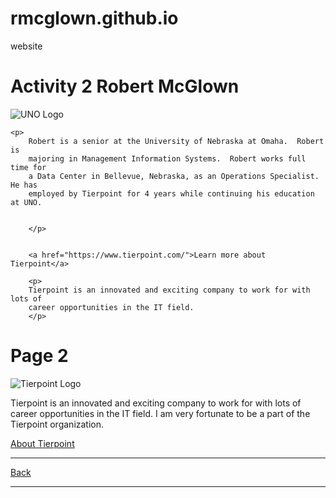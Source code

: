 # rmcglown.github.io
website
<!DOCTYPE html>
<html lang="en">

<head>
    <meta charset="utf-8" />
    <meta name="viewport" content="width=device-width" />
    <title>Robert McGlown</title>
</head> 

<body>
    <h1>Activity 2 Robert McGlown</h1>
    <img src="images/uno.jpg" alt="UNO Logo" />

    <p>
        Robert is a senior at the University of Nebraska at Omaha.  Robert is 
        majoring in Management Information Systems.  Robert works full time for 
        a Data Center in Bellevue, Nebraska, as an Operations Specialist. He has 
        employed by Tierpoint for 4 years while continuing his education at UNO. 

        
        </p>

        
        <a href="https://www.tierpoint.com/">Learn more about Tierpoint</a>
        
        <p>
        Tierpoint is an innovated and exciting company to work for with lots of 
        career opportunities in the IT field.
        </p>
  </body>
</html>

<!doctype html>
<html lang="en-US">
 
<head>
    <meta charset="utf-8" />
    <meta name="viewport" content="width=device-width" />
    <title>Page 2</title>
  
</head>
 
<body>
  
  <h1>Page 2</h1>


  <img src="images/tierpoint.jpg" alt="Tierpoint Logo" />

  <p>
    Tierpoint is an innovated and exciting company to work for with lots of 
    career opportunities in the IT field. I am very fortunate to be a part of 
    the Tierpoint organization.
    </p>

  <a href="https://www.tierpoint.com/about-us/?utm_term=&utm_campaign=TIE_Search_Cloud&utm_source=adwords&utm_medium=ppc&hsa_acc=6982799588&hsa_cam=14503750717&hsa_grp=122265534890&hsa_ad=653372931976&hsa_src=g&hsa_tgt=dsa-1730784750407&hsa_kw=&hsa_mt=&hsa_net=adwords&hsa_ver=3&utm_id=1147&gclid=CjwKCAjw3dCnBhBCEiwAVvLcu1CxmDdGGzON7qMdQ5z7BMXM7L5EeDRSj3cS8TVBPzuUr1LgcLbLyxoCztMQAvD_BwE">About Tierpoint</a>
  
  <hr>
  <a href="index.html">Back</a> 
  <hr>
</html>
